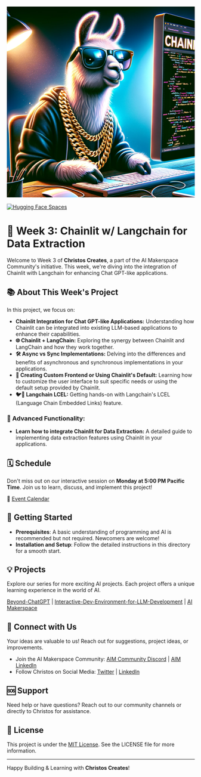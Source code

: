 <p align="center">
  <img src="https://github.com/AI-Maker-Space/AIM-Build-Christos-Creates/blob/main/week3/chainllamalit.png" width="512" height="512" class="center">
</p>

[![Hugging Face Spaces](https://img.shields.io/badge/%F0%9F%A4%97%20Hugging%20Face-Spaces-blue)](https://cmagganas-extractapp.hf.space)

# 🚀 Week 3: Chainlit w/ Langchain for Data Extraction

Welcome to Week 3 of **Christos Creates**, a part of the AI Makerspace Community's initiative. This week, we're diving into the integration of Chainlit with Langchain for enhancing Chat GPT-like applications.

## 📚 About This Week's Project

In this project, we focus on:

- **Chainlit Integration for Chat GPT-like Applications:** Understanding how Chainlit can be integrated into existing LLM-based applications to enhance their capabilities.
- **🌐 Chainlit + LangChain:** Exploring the synergy between Chainlit and LangChain and how they work together.
- **🛠️ Async vs Sync Implementations:** Delving into the differences and benefits of asynchronous and synchronous implementations in your applications.
- **🧍 Creating Custom Frontend or Using Chainlit's Default:** Learning how to customize the user interface to suit specific needs or using the default setup provided by Chainlit.
- **🐦🔗 Langchain LCEL:** Getting hands-on with Langchain's LCEL (Language Chain Embedded Links) feature.

### 🤖 Advanced Functionality:

- **Learn how to integrate Chainlit for Data Extraction:** A detailed guide to implementing data extraction features using Chainlit in your applications.

## 🗓 Schedule

Don't miss out on our interactive session on **Monday at 5:00 PM Pacific Time**. Join us to learn, discuss, and implement this project!

📅 [Event Calendar](https://calendar.google.com/calendar/u/1?cid=Y183OWY0ZWZlOGM3ZDZlOGE1OTZhZDE1Y2YwZGRjM2YyOTQ3YTAwMjYzYWNlNmEwNWNkN2M2YWIxYWQzZTIzYzM5QGdyb3VwLmNhbGVuZGFyLmdvb2dsZS5jb20)

## 🌟 Getting Started

- **Prerequisites**: A basic understanding of programming and AI is recommended but not required. Newcomers are welcome!
- **Installation and Setup**: Follow the detailed instructions in this directory for a smooth start.

## 💡 Projects

Explore our series for more exciting AI projects. Each project offers a unique learning experience in the world of AI.

[Beyond-ChatGPT](https://github.com/AI-Maker-Space/Beyond-ChatGPT) | [Interactive-Dev-Environment-for-LLM-Development](https://github.com/AI-Maker-Space/Interactive-Dev-Environment-for-LLM-Development) | [AI Makerspace](https://github.com/AI-Maker-Space)

## 🔗 Connect with Us

Your ideas are valuable to us! Reach out for suggestions, project ideas, or improvements.

- Join the AI Makerspace Community: [AIM Community Discord](https://discord.gg/RzhvYvAwzA) | [AIM LinkedIn](https://www.linkedin.com/company/ai-maker-space/)
- Follow Christos on Social Media: [Twitter](https://twitter.com/christosmagg) | [LinkedIn](https://www.linkedin.com/in/christos-magganas/)

## 🆘 Support

Need help or have questions? Reach out to our community channels or directly to Christos for assistance.

## 📜 License

This project is under the [MIT License](https://github.com/AI-Maker-Space/AIM-Build-Christos-Creates/blob/main/LICENSE). See the LICENSE file for more information.

---

Happy Building & Learning with **Christos Creates**!
